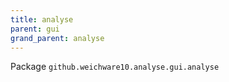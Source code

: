 ```yaml
---
title: analyse
parent: gui
grand_parent: analyse
---
```

Package `github.weichware10.analyse.gui.analyse`
